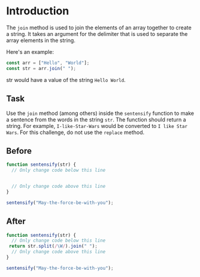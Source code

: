 # Introduction

The `join` method is used to join the elements of an array together to create a string. It takes an argument for the delimiter that is used to separate the array elements in the string.

Here's an example:

```javascript
const arr = ["Hello", "World"];
const str = arr.join(" ");
```
str would have a value of the string `Hello World`.

## Task 

Use the `join` method (among others) inside the `sentensify` function to make a sentence from the words in the string `str`. The function should return a string. For example, `I-like-Star-Wars` would be converted to `I like Star Wars`. For this challenge, do not use the `replace` method.

## Before

```javascript
function sentensify(str) {
  // Only change code below this line


  // Only change code above this line
}

sentensify("May-the-force-be-with-you");
```

## After

```javascript
function sentensify(str) {
  // Only change code below this line
 return str.split(/\W/).join(" ");
  // Only change code above this line
}

sentensify("May-the-force-be-with-you");
```
